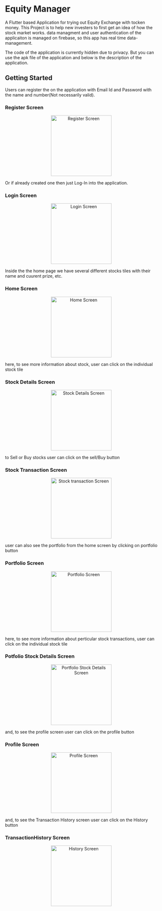 # Equity Manager

A Flutter based Application for trying out Equity Exchange with tocken money. This Project is to help new investers to first get an idea of how the stock market works.
data managment and user authentication of the applicaiton is managed on firebase, so this app has real time data-management.

The code of the application is currently hidden due to privacy.
But you can use the apk file of the application and below is the description of the application.

## Getting Started

Users can register the on the application with Email Id and Password with the name and number(Not necessarily valid).

### Register Screen
<p align="center">
  <img src="./images/dark_register.jpg" alt="Register Screen" width="200" >
</p>

Or if already created one then just Log-In into the application.

### Login Screen
<p align="center">
  <img src="./images/dark_login.jpg" alt="Login Screen" width="200" >
</p>

Inside the the home page we have several different stocks tiles with their name and cuurent prize, etc.

### Home Screen
<p align="center">
  <img src="./images/dark_stocks.jpg" alt="Home Screen" width="200" >
</p>

here, to see more information about stock, user can click on the individual stock tile

### Stock Details Screen
<p align="center">
  <img src="./images/dark_details(1).jpg" alt="Stock Details Screen" width="200" >
</p>

to Sell or Buy stocks user can click on the sell/Buy button

### Stock Transaction Screen
<p align="center">
  <img src="./images/dark_transaction.jpg" alt="Stock transaction Screen" width="200" >
</p>

user can also see the portfolio from the home screen by clicking on portfolio button

### Portfolio Screen
<p align="center">
  <img src="./images/dark_portfolio.jpg" alt="Portfolio Screen" width="200" >
</p>

here, to see more information about perticular stock transactions, user can click on the individual stock tile

### Potfolio Stock Details Screen
<p align="center">
  <img src="./images/dark_portfolio-details.jpg" alt="Portfolio Stock Details Screen" width="200" >
</p>

and, to see the profile screen user can click on the profile button

### Profile Screen
<p align="center">
  <img src="./images/dark_profile.jpg" alt="Profile Screen" width="200" >
</p>

and, to see the Transaction History screen user can click on the History button

### TransactionHistory Screen
<p align="center">
  <img src="./images/dark_history.jpg" alt="History Screen" width="200" >
</p>


